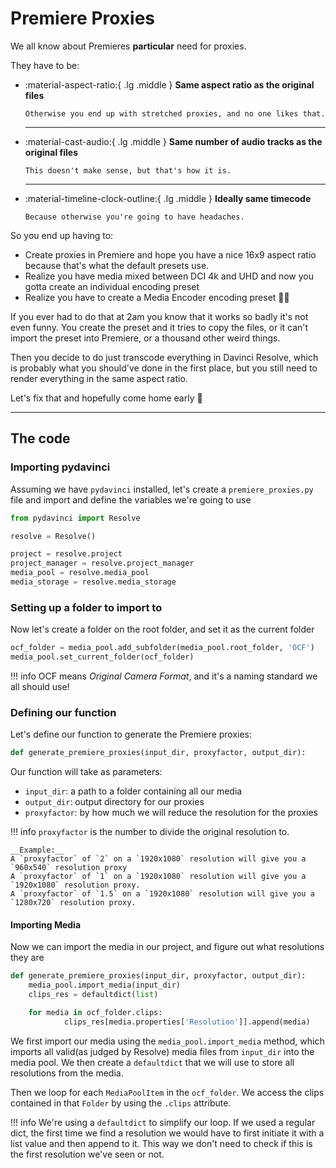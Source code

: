 # Premiere Proxies

We all know about Premieres __particular__ need for proxies.

They have to be:

-   :material-aspect-ratio:{ .lg .middle } __Same aspect ratio as the original files__

        Otherwise you end up with stretched proxies, and no one likes that.

    ---

-   :material-cast-audio:{ .lg .middle } __Same number of audio tracks as the original files__

        This doesn't make sense, but that's how it is.

    ---

-   :material-timeline-clock-outline:{ .lg .middle } __Ideally same timecode__

        Because otherwise you're going to have headaches.

So you end up having to:

-   Create proxies in Premiere and hope you have a nice 16x9 aspect ratio because that's what the default presets use.
-   Realize you have media mixed between DCI 4k and UHD and now you gotta create an individual encoding preset
-   Realize you have to create a Media Encoder encoding preset :face_with_spiral_eyes:

If you ever had to do that at 2am you know that it works so badly it's not even funny. You create the preset and it tries to copy the files, or it can't import the preset into Premiere, or a thousand other weird things.

Then you decide to do just transcode everything in Davinci Resolve, which is probably what you should've done in the first place, but you still need to render everything in the same aspect ratio.

Let's fix that and hopefully come home early :partying_face:

----
## The code

### Importing pydavinci

Assuming we have ``pydavinci`` installed, let's create a ``premiere_proxies.py`` file and import and define the variables we're going to use

```py title="premiere_proxies.py"
from pydavinci import Resolve

resolve = Resolve()

project = resolve.project
project_manager = resolve.project_manager
media_pool = resolve.media_pool
media_storage = resolve.media_storage
```

### Setting up a folder to import to
Now let's create a folder on the root folder, and set it as the current folder

```py
ocf_folder = media_pool.add_subfolder(media_pool.root_folder, 'OCF')
media_pool.set_current_folder(ocf_folder)
```

!!! info
    OCF means _Original Camera Format_, and it's a naming standard we all should use!

### Defining our function

Let's define our function to generate the Premiere proxies:

```py
def generate_premiere_proxies(input_dir, proxyfactor, output_dir):
```
Our function will take as parameters:

- `input_dir`: a path to a folder containing all our media
- `output_dir`: output directory for our proxies
- `proxyfactor`: by how much we will reduce the resolution for the proxies

!!! info
    `proxyfactor` is the number to divide the original resolution to.

    __Example:__  
    A `proxyfactor` of `2` on a `1920x1080` resolution will give you a `960x540` resolution proxy
    A `proxyfactor` of `1` on a `1920x1080` resolution will give you a `1920x1080` resolution proxy.  
    A `proxyfactor` of `1.5` on a `1920x1080` resolution will give you a `1280x720` resolution proxy.  

#### Importing Media
Now we can import the media in our project, and figure out what resolutions they are

```py
def generate_premiere_proxies(input_dir, proxyfactor, output_dir):
    media_pool.import_media(input_dir)
    clips_res = defaultdict(list)

    for media in ocf_folder.clips:
            clips_res[media.properties['Resolution']].append(media)

```

We first import our media using the `media_pool.import_media` method, which imports all valid(as judged by Resolve) media files from ``input_dir`` into the media pool. We then create a ``defaultdict`` that we will use to store all resolutions from the media.

Then we loop for each `MediaPoolItem` in the `ocf_folder`. We access the clips contained in that `Folder` by using the `.clips` attribute.

!!! info
    We're using a `defaultdict` to simplify our loop. If we used a regular dict, the first time we find a resolution we would have to first initiate it with a list value and then append to it. This way we don't need to check if this is the first resolution we've seen or not.
